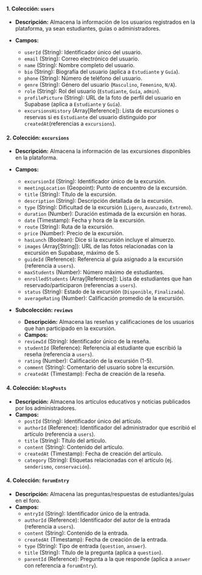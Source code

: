 #### 1. **Colección: `users`**

- **Descripción:** Almacena la información de los usuarios registrados en la plataforma, ya sean estudiantes, guías o
  administradores.
- **Campos:**

  - `userId` (String): Identificador único del usuario.
  - `email` (String): Correo electrónico del usuario.
  - `name` (String): Nombre completo del usuario.
  - `bio` (String): Biografía del usuario (aplica a `Estudiante` y `Guía`).
  - `phone` (String): Número de teléfono del usuario.
  - `genre` (String): Género del usuario (`Masculino`, `Femenino`, `N/A`).
  - `role` (String): Rol del usuario (`Estudiante`, `Guía`, `admin`).
  - `profilePicture` (String): URL de la foto de perfil del usuario en Supabase (aplica a `Estudiante` y `Guía`).
  - `excursionsHistory` (Array[Reference]): Lista de excursiones o reservas si es `Estudiante` del usuario distinguido
    por `createdAt`(referencias a `excursions`).

#### 2. **Colección: `excursions`**

- **Descripción:** Almacena la información de las excursiones disponibles en la plataforma.
- **Campos:**

  - `excursionId` (String): Identificador único de la excursión.
  - `meetingLocation` (Geopoint): Punto de encuentro de la excursión.
  - `title` (String): Título de la excursión.
  - `description` (String): Descripción detallada de la excursión.
  - `type` (String): Dificultad de la excursión (`Ligero`, `Avanzado`, `Extremo`).
  - `duration` (Number): Duración estimada de la excursión en horas.
  - `date` (Timestamp): Fecha y hora de la excursión.
  - `route` (String): Ruta de la excursión.
  - `price` (Number): Precio de la excursión.
  - `hasLunch` (Boolean): Dice si la excursión incluye el almuerzo.
  - `images` (Array[String]): URL de las fotos relacionadas con la excursión en Supabase, máximo de 5.
  - `guideId` (Reference): Referencia al guía asignado a la excursión (referencia a `users`).
  - `maxStudents` (Number): Número máximo de estudiantes.
  - `enrolledStudents` (Array[Reference]): Lista de estudiantes que han reservado/participaron (referencias a
    `users`).
  - `status` (String): Estado de la excursión (`Disponible`, `Finalizada`).
  - `averageRating` (Number): Calificación promedio de la excursión.

- **Subcolección: `reviews`**

  - **Descripción:** Almacena las reseñas y calificaciones de los usuarios que han participado en la excursión.
  - **Campos:**
  - `reviewId` (String): Identificador único de la reseña.
  - `studentId` (Reference): Referencia al estudiante que escribió la reseña (referencia a `users`).
  - `rating` (Number): Calificación de la excursión (1-5).
  - `comment` (String): Comentario del usuario sobre la excursión.
  - `createdAt` (Timestamp): Fecha de creación de la reseña.

#### 4. **Colección: `blogPosts`**

- **Descripción:** Almacena los artículos educativos y noticias publicados por los administradores.
- **Campos:**
  - `postId` (String): Identificador único del artículo.
  - `authorId` (Reference): Identificador del administrador que escribió el artículo (referencia a `users`).
  - `title` (String): Título del artículo.
  - `content` (String): Contenido del artículo.
  - `createdAt` (Timestamp): Fecha de creación del artículo.
  - `category` (String): Etiquetas relacionadas con el artículo (ej. `senderismo`, `conservación`).

#### 4. **Colección: `forumEntry`**

- **Descripción:** Almacena las preguntas/respuestas de estudiantes/guías en el foro.
- **Campos:**
  - `entryId` (String): Identificador único de la entrada.
  - `authorId` (Reference): Identificador del autor de la entrada (referencia a `users`).
  - `content` (String): Contenido de la entrada.
  - `createdAt` (Timestamp): Fecha de creación de la entrada.
  - `type` (String): Tipo de entrada (`question`, `answer`).
  - `title` (String): Título de la pregunta (aplica a `question`).
  - `parentId` (Reference): Pregunta a la que responde (aplica a `answer` con referencia a `forumEntry`).
